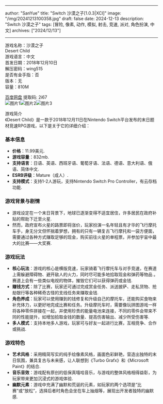 
---
author: "SanYue"
title: "Switch 沙漠之子[1.0.3|XCI]"
image: "/img/20241213100358.jpg"
draft: false
date: 2024-12-13
description: "Switch 沙漠之子"
tags: [冒险, 像素, 动作, 模拟, 射击, 竞速, 派对, 角色扮演, 中文]
archives: ["2024/12/13"]

---

游戏名称：沙漠之子   
Desert Child    
游戏语言：中文  
首发日期：2018年12月10日  
解压密码：wing515  
是否有金手指：否  
版本：无   
容量：810M

[百度网盘](https://pan.baidu.com/s/1-bJBX4-0W8JmixxX8ZGCmw) 提取码: 2i67  
![图片1](/img/ebcbe9.jpg)![图片2](/img/104bcf.jpg)![图片3](/img/d6ed1a.jpg)  

游戏简介  
《Desert Child》是一款于2018年12月11日在Nintendo Switch平台发布的末日题材竞速RPG游戏，以下是关于它的详细介绍：

### 基本信息
- **价格**：11.99美元.
- **游戏容量**：832mb.
- **支持语言**：日语、英语、西班牙语、葡萄牙语、法语、德语、意大利语、俄语、简体中文.
- **ESRB评级**：Mature（成人）.
- **支持模式**：支持1-2人游玩，支持Nintendo Switch Pro Controller，有云存档功能.

### 游戏背景与剧情
- 游戏设定在一个末日背景下，地球已逐渐变得不适宜居住，许多居民在政府补贴的帮助下迁至火星.
- 然而，政府宣布火星的路票即将涨价，玩家扮演一名年轻且有才华的飞行摩托车手，身无分文但怀揣着梦想，拥有的只有一辆复古飞行摩托和一袋方便面，需要通过各种方式赚取足够的现金，购买前往火星的单程票，并参加宇宙中最大的比赛——大奖赛.

### 游戏玩法
- **核心玩法**：游戏的核心是横版竞速，玩家骑着飞行摩托车与对手竞速，在赛道上需躲避障碍物、避开敌人的火力，同时尽可能多地拾取现金和弹药等物品 。赛道上会有一些类似电视的物体，摧毁它们可以获得弹药或金钱.
- **赚钱方式**：除了比赛，玩家还可通过完成赏金任务、派送披萨、走私货物、抢劫银行等各种稀奇古怪的支线任务来赚取金钱.
- **角色养成**：玩家可以使用赚到的钱修复和升级自己的摩托车，还能购买食物来补充体力，以更好地完成比赛和任务。升级摩托车时，需要像玩拼图游戏一样将各种零件拼接在一起，并使用珍贵的能量电池来连接，不同的零件会带来不同的性能提升，如增加拾取金钱的数量、提高伤害输出、减少所受伤害等.
- **多人模式**：支持本地多人游戏，玩家可与好友一起进行比赛，互相竞争、合作或挑战.

### 游戏特色
- **艺术风格**：采用精简写实的纯手绘像素风格，画面色彩鲜艳，营造出独特的末日氛围，兼具复古与未来感，让人联想到《Turbo Grafx》和《Microsoft Paint》的结合.
- **音乐音效**：游戏配有原创的低保真嘻哈音乐，与游戏的整体风格相得益彰，为玩家带来更加沉浸式的游戏体验.
- **幽默元素**：游戏中充满了幽默和荒诞的元素，如玩家的两个选项是“比赛”或“放松”，选择后者时角色会坐在车上抽烟等，展现出开发者独特的幽默感.
